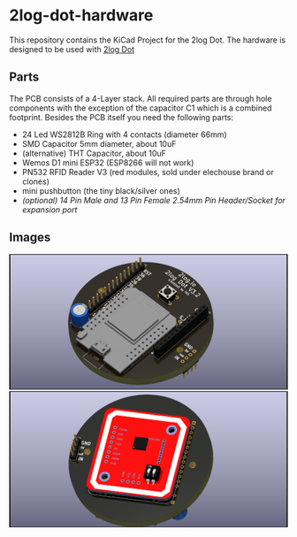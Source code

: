 # 2log-dot-hardware

This repository contains the KiCad Project for the 2log Dot. The hardware is designed to be used with [2log Dot](https://github.com/2log-io/2log-dot "2log Dot Firmware")

## Parts

The PCB consists of a 4-Layer stack. All required parts are through hole components with the exception of the capacitor C1 which is a combined footprint.
Besides the PCB itself you need the following parts:
  * 24 Led WS2812B Ring with 4 contacts (diameter 66mm)
  * SMD Capacitor 5mm diameter, about 10uF
  * (alternative) THT Capacitor, about 10uF
  * Wemos D1 mini ESP32 (ESP8266 will not work)
  * PN532 RFID Reader V3 (red modules, sold under elechouse brand or clones)
  * mini pushbutton (the tiny black/silver ones)
  * _(optional) 14 Pin Male and 13 Pin Female 2.54mm Pin Header/Socket for expansion port_
  
## Images

![esp side](https://github.com/2log-io/2log-dot-hardware/blob/main/images/2logDot_1.png "esp side")
![rfid side](https://github.com/2log-io/2log-dot-hardware/blob/main/images/2logDot_2.png "rfid side")
